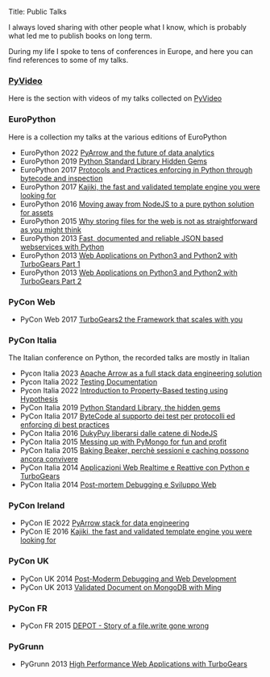 Title: Public Talks

I always loved sharing with other people what I know,
which is probably what led me to publish books on long term.

During my life I spoke to tens of conferences in Europe,
and here you can find references to some of my talks.

### [PyVideo](https://pyvideo.org/speaker/alessandro-molina.html)

Here is the section with videos of my talks collected on [PyVideo](https://pyvideo.org/speaker/alessandro-molina.html)

### EuroPython

Here is a collection my talks at the various editions of EuroPython

* EuroPython 2022 [PyArrow and the future of data analytics](https://youtu.be/6aWX9bZizu4)
* EuroPython 2019 [Python Standard Library Hidden Gems](https://www.youtube.com/watch?v=fhn0p8uS788)
* EuroPython 2017 [Protocols and Practices enforcing in Python through bytecode and inspection](https://www.youtube.com/watch?v=MguKwkrp0tw)
* EuroPython 2017 [Kajiki, the fast and validated template engine you were looking for](https://www.youtube.com/watch?v=aHt5-WCaJyA)
* EuroPython 2016 [Moving away from NodeJS to a pure python solution for assets](https://www.youtube.com/watch?v=5RJRHBBX6LU)
* EuroPython 2015 [Why storing files for the web is not as straightforward as you might think](https://www.youtube.com/watch?v=PckwHNNe8pw)
* EuroPython 2013 [Fast, documented and reliable JSON based webservices with Python](https://www.youtube.com/watch?v=OZJzRYxxpMs)
* EuroPython 2013 [Web Applications on Python3 and Python2 with TurboGears Part 1](https://www.youtube.com/watch?v=NqxpRjqvTIA)
* EuroPython 2013 [Web Applications on Python3 and Python2 with TurboGears Part 2](https://www.youtube.com/watch?v=czWNvlBPInc)

### PyCon Web

* PyCon Web 2017 [TurboGears2 the Framework that scales with you](https://www.youtube.com/watch?v=-QqQVBzU4lM)

### PyCon Italia

The Italian conference on Python, the recorded talks are mostly in Italian

* Pycon Italia 2023 [Apache Arrow as a full stack data engineering solution](https://www.youtube.com/live/8uONg9jZysg?feature=share&t=26435)
* Pycon Italia 2022 [Testing Documentation](https://www.youtube.com/watch?v=mzTLccpsw30)
* Pycon Italia 2022 [Introduction to Property-Based testing using Hypothesis](https://www.youtube.com/watch?v=WBMfwr9Tu24)
* PyCon Italia 2019 [Python Standard Library, the hidden gems](https://www.youtube.com/watch?v=jwDCzC1SNHk)
* PyCon Italia 2017 [ByteCode al supporto dei test per protocolli ed enforcing di best practices](https://www.youtube.com/watch?v=_je9eN32F-4)
* PyCon Italia 2016 [DukyPuy liberarsi dalle catene di NodeJS](https://www.youtube.com/watch?v=mjjQXd6lZDE)
* PyCon Italia 2015 [Messing up with PyMongo for fun and profit](https://www.youtube.com/watch?v=CQfPq6wXyJI)
* PyCon Italia 2015 [Baking Beaker, perchè sessioni e caching possono ancora convivere](https://www.youtube.com/watch?v=xi2y-4Uxwek)
* PyCon Italia 2014 [Applicazioni Web Realtime e Reattive con Python e TurboGears](https://www.youtube.com/watch?v=BAYZZBY3JYo)
* PyCon Italia 2014 [Post-mortem Debugging e Sviluppo Web](https://www.youtube.com/watch?v=kLPz4XwPbLQ)

### PyCon Ireland

* PyCon IE 2022 [PyArrow stack for data engineering](https://www.slideshare.net/__amol__/pycon-ireland-2022-pyarrow-full-stackpdf)
* PyCon IE 2016 [Kajiki, the fast and validated template engine you were looking for](https://www.youtube.com/watch?v=E59U9M2NQMk)

### PyCon UK

* PyCon UK 2014 [Post-Moderm Debugging and Web Development](https://www.slideshare.net/__amol__/py-conuk-2014-postmortem-debugging-and-web-development)
* PyCon UK 2013 [Validated Document on MongoDB with Ming](https://www.slideshare.net/__amol__/py-conuk-2013-validated-documents-on-mongodb-with-ming)

### PyCon FR

* PyCon FR 2015 [DEPOT - Story of a file.write gone wrong](https://www.slideshare.net/__amol__/pyconfr-2014-depot-story-of-a-filewrite-gone-wrong)

### PyGrunn 

* PyGrunn 2013 [High Performance Web Applications with TurboGears](https://www.slideshare.net/__amol__/py-grunn-2013-high-performance-web-applications-with-turbogears)
